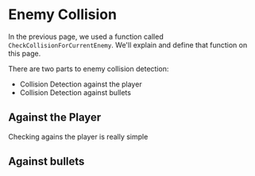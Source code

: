 # Enemy Collision

In the previous page, we used a function called `CheckCollisionForCurrentEnemy`. We'll explain and define that function on this page.

There are two parts to enemy collision detection:
- Collision Detection against the player
- Collision Detection against bullets

## Against the Player

Checking agains the player is really simple


## Against bullets